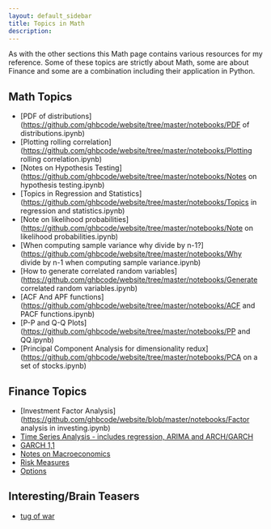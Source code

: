 ```yaml
---
layout: default_sidebar
title: Topics in Math
description:
---
```


As with the other sections this Math page contains various resources for my reference. Some of these topics are strictly about Math, some are about Finance and some are a combination including their application in Python.


## Math Topics
* [PDF of distributions](https://github.com/ghbcode/website/tree/master/notebooks/PDF of distributions.ipynb)
* [Plotting rolling correlation](https://github.com/ghbcode/website/tree/master/notebooks/Plotting rolling correlation.ipynb) 
* [Notes on Hypothesis Testing](https://github.com/ghbcode/website/tree/master/notebooks/Notes on hypothesis testing.ipynb) 
* [Topics in Regression and Statistics](https://github.com/ghbcode/website/tree/master/notebooks/Topics in regression and statistics.ipynb)
* [Note on likelihood probabilities](https://github.com/ghbcode/website/tree/master/notebooks/Note on likelihood probabilities.ipynb)
* [When computing sample variance why divide by n-1?](https://github.com/ghbcode/website/tree/master/notebooks/Why divide by n-1 when computing sample variance.ipynb)
* [How to generate correlated random variables](https://github.com/ghbcode/website/tree/master/notebooks/Generate correlated random variables.ipynb)
* [ACF And APF functions](https://github.com/ghbcode/website/tree/master/notebooks/ACF and PACF functions.ipynb)
* [P-P and Q-Q Plots](https://github.com/ghbcode/website/tree/master/notebooks/PP and QQ.ipynb)
* [Principal Component Analysis for dimensionality redux](https://github.com/ghbcode/website/tree/master/notebooks/PCA on a set of stocks.ipynb)


## Finance Topics
* [Investment Factor Analysis](https://github.com/ghbcode/website/blob/master/notebooks/Factor analysis in investing.ipynb)
* [Time Series Analysis - includes regression, ARIMA and ARCH/GARCH](/website/notebooks/TS.html)
* [GARCH 1,1](https://github.com/ghbcode/website/tree/master/notebooks/GARCH(1,1).ipynb)
* [Notes on Macroeconomics](/website/notebooks/macroeconomics.html)
* [Risk Measures](https://github.com/ghbcode/website/tree/master/notebooks/risk.ipynb)
* [Options](https://github.com/ghbcode/website/tree/master/notebooks/options.ipynb)

## Interesting/Brain Teasers

* [tug of war](https://github.com/ghbcode/website/tree/master/notebooks/Tug-of-war.ipynb)
